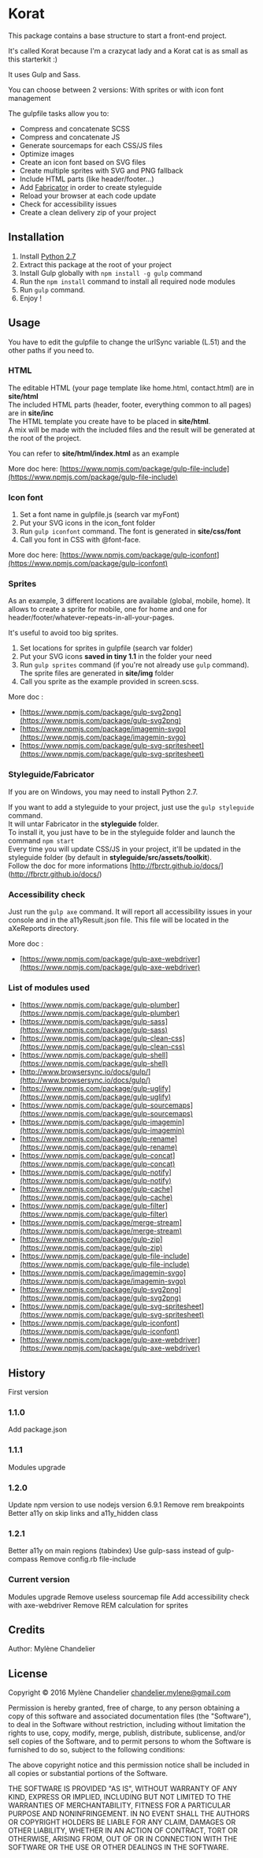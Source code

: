 # Korat
This package contains a base structure to start a front-end project.

It's called Korat because I'm a crazycat lady and a Korat cat is as small as this starterkit :)

It uses Gulp and Sass.

You can choose between 2 versions:
With sprites or with icon font management

The gulpfile tasks allow you to:

- Compress and concatenate SCSS
- Compress and concatenate JS
- Generate sourcemaps for each CSS/JS files
- Optimize images
- Create an icon font based on SVG files
- Create multiple sprites with SVG and PNG fallback
- Include HTML parts (like header/footer...)
- Add [Fabricator](http://fbrctr.github.io/) in order to create styleguide
- Reload your browser at each code update
- Check for accessibility issues
- Create a clean delivery zip of your project

## Installation
1. Install [Python 2.7](https://www.python.org/downloads/release/python-2711/)
2. Extract this package at the root of your project
3. Install Gulp globally with `npm install -g gulp` command
4. Run the `npm install` command to install all required node modules
5. Run `gulp` command.
6. Enjoy !

## Usage
You have to edit the gulpfile to change the urlSync variable (L.51) and the other paths if you need to.

### HTML
The editable HTML (your page template like home.html, contact.html) are in **site/html**  
The included HTML parts (header, footer, everything common to all pages) are in **site/inc**  
The HTML template you create have to be placed in **site/html**.  
A mix will be made with the included files and the result will be generated at the root of the project.

You can refer to **site/html/index.html** as an example

More doc here: [https://www.npmjs.com/package/gulp-file-include](https://www.npmjs.com/package/gulp-file-include)

### Icon font

1. Set a font name in gulpfile.js (search var myFont)
2. Put your SVG icons in the icon_font folder
3. Run `gulp iconfont` command. The font is generated in **site/css/font**
4. Call you font in CSS with @font-face.

More doc here: [https://www.npmjs.com/package/gulp-iconfont](https://www.npmjs.com/package/gulp-iconfont)

### Sprites
As an example, 3 different locations are available (global, mobile, home). It allows to create a sprite for mobile, one for home and one for header/footer/whatever-repeats-in-all-your-pages.

It's useful to avoid too big sprites.

1. Set locations for sprites in gulpfile (search var folder)
2. Put your SVG icons **saved in tiny 1.1** in the folder your need
3. Run `gulp sprites` command (if you're not already use `gulp` command). The sprite files are generated in **site/img** folder
4. Call you sprite as the example provided in screen.scss.

More doc :

- [https://www.npmjs.com/package/gulp-svg2png](https://www.npmjs.com/package/gulp-svg2png)
- [https://www.npmjs.com/package/imagemin-svgo](https://www.npmjs.com/package/imagemin-svgo)
- [https://www.npmjs.com/package/gulp-svg-spritesheet](https://www.npmjs.com/package/gulp-svg-spritesheet)


### Styleguide/Fabricator
If you are on Windows, you may need to install Python 2.7.

If you want to add a styleguide to your project, just use the `gulp styleguide` command.  
It will untar Fabricator in the **styleguide** folder.  
To install it, you just have to be in the styleguide folder and launch the command `npm start`  
Every time you will update CSS/JS in your project, it'll be updated in the styleguide folder (by default in **styleguide/src/assets/toolkit**).  
Follow the doc for more informations [http://fbrctr.github.io/docs/] (http://fbrctr.github.io/docs/)

### Accessibility check
Just run the `gulp axe` command. It will report all accessibility issues in your console and in the a11yResult.json file.
This file will be located in the aXeReports directory.

More doc :

- [https://www.npmjs.com/package/gulp-axe-webdriver](https://www.npmjs.com/package/gulp-axe-webdriver)

### List of modules used ###

- [https://www.npmjs.com/package/gulp-plumber](https://www.npmjs.com/package/gulp-plumber)
- [https://www.npmjs.com/package/gulp-sass](https://www.npmjs.com/package/gulp-sass)
- [https://www.npmjs.com/package/gulp-clean-css](https://www.npmjs.com/package/gulp-clean-css)
- [https://www.npmjs.com/package/gulp-shell](https://www.npmjs.com/package/gulp-shell)
- [http://www.browsersync.io/docs/gulp/](http://www.browsersync.io/docs/gulp/)
- [https://www.npmjs.com/package/gulp-uglify](https://www.npmjs.com/package/gulp-uglify)
- [https://www.npmjs.com/package/gulp-sourcemaps](https://www.npmjs.com/package/gulp-sourcemaps)
- [https://www.npmjs.com/package/gulp-imagemin](https://www.npmjs.com/package/gulp-imagemin)
- [https://www.npmjs.com/package/gulp-rename](https://www.npmjs.com/package/gulp-rename)
- [https://www.npmjs.com/package/gulp-concat](https://www.npmjs.com/package/gulp-concat)
- [https://www.npmjs.com/package/gulp-notify](https://www.npmjs.com/package/gulp-notify)
- [https://www.npmjs.com/package/gulp-cache](https://www.npmjs.com/package/gulp-cache)
- [https://www.npmjs.com/package/gulp-filter](https://www.npmjs.com/package/gulp-filter)
- [https://www.npmjs.com/package/merge-stream](https://www.npmjs.com/package/merge-stream)
- [https://www.npmjs.com/package/gulp-zip](https://www.npmjs.com/package/gulp-zip)
- [https://www.npmjs.com/package/gulp-file-include](https://www.npmjs.com/package/gulp-file-include)
- [https://www.npmjs.com/package/imagemin-svgo](https://www.npmjs.com/package/imagemin-svgo)
- [https://www.npmjs.com/package/gulp-svg2png](https://www.npmjs.com/package/gulp-svg2png)
- [https://www.npmjs.com/package/gulp-svg-spritesheet](https://www.npmjs.com/package/gulp-svg-spritesheet)
- [https://www.npmjs.com/package/gulp-iconfont](https://www.npmjs.com/package/gulp-iconfont)
- [https://www.npmjs.com/package/gulp-axe-webdriver](https://www.npmjs.com/package/gulp-axe-webdriver)

## History
First version

### 1.1.0 ###
Add package.json

### 1.1.1 ###
Modules upgrade

### 1.2.0 ###
Update npm version to use nodejs version 6.9.1
Remove rem breakpoints
Better a11y on skip links and a11y_hidden class

### 1.2.1 ###
Better a11y on main regions (tabindex)
Use gulp-sass instead of gulp-compass
Remove config.rb file-include

### Current version ###
Modules upgrade
Remove useless sourcemap file
Add accessibility check with axe-webdriver
Remove REM calculation for sprites

## Credits
Author: Mylène Chandelier
## License
Copyright © 2016 Mylène Chandelier <chandelier.mylene@gmail.com>

Permission is hereby granted, free of charge, to any person obtaining a copy of this software and associated documentation files (the "Software"), to deal in the Software without restriction, including without limitation the rights to use, copy, modify, merge, publish, distribute, sublicense, and/or sell copies of the Software, and to permit persons to whom the Software is furnished to do so, subject to the following conditions:

The above copyright notice and this permission notice shall be included in all copies or substantial portions of the Software.

THE SOFTWARE IS PROVIDED "AS IS", WITHOUT WARRANTY OF ANY KIND, EXPRESS OR IMPLIED, INCLUDING BUT NOT LIMITED TO THE WARRANTIES OF MERCHANTABILITY, FITNESS FOR A PARTICULAR PURPOSE AND NONINFRINGEMENT. IN NO EVENT SHALL THE AUTHORS OR COPYRIGHT HOLDERS BE LIABLE FOR ANY CLAIM, DAMAGES OR OTHER LIABILITY, WHETHER IN AN ACTION OF CONTRACT, TORT OR OTHERWISE, ARISING FROM, OUT OF OR IN CONNECTION WITH THE SOFTWARE OR THE USE OR OTHER DEALINGS IN THE SOFTWARE.
